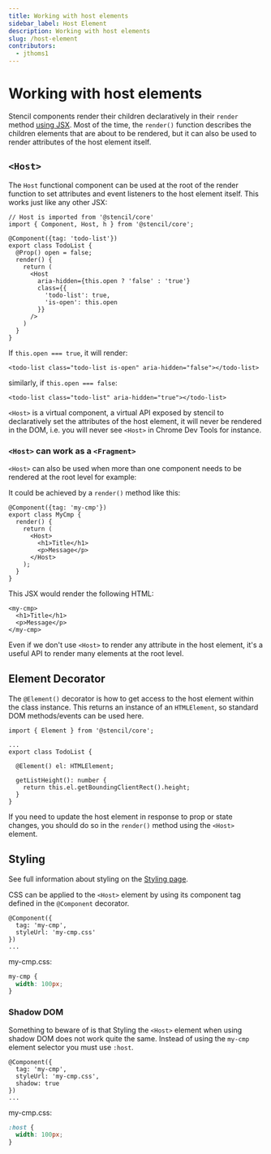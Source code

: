 ```yaml
---
title: Working with host elements
sidebar_label: Host Element
description: Working with host elements
slug: /host-element
contributors:
  - jthoms1
---
```


# Working with host elements

Stencil components render their children declaratively in their `render` method [using JSX](templating-jsx). Most of the time, the `render()` function describes the children elements that are about to be rendered, but it can also be used to render attributes of the host element itself.


## `<Host>`

The `Host` functional component can be used at the root of the render function to set attributes and event listeners to the host element itself. This works just like any other JSX:

```tsx
// Host is imported from '@stencil/core'
import { Component, Host, h } from '@stencil/core';

@Component({tag: 'todo-list'})
export class TodoList {
  @Prop() open = false;
  render() {
    return (
      <Host
        aria-hidden={this.open ? 'false' : 'true'}
        class={{
          'todo-list': true,
          'is-open': this.open
        }}
      />
    )
  }
}
```

If `this.open === true`, it will render:
```tsx
<todo-list class="todo-list is-open" aria-hidden="false"></todo-list>
```

similarly, if `this.open === false`:

```tsx
<todo-list class="todo-list" aria-hidden="true"></todo-list>
```

`<Host>` is a virtual component, a virtual API exposed by stencil to declaratively set the attributes of the host element, it will never be rendered in the DOM, i.e. you will never see `<Host>` in Chrome Dev Tools for instance.


### `<Host>` can work as a `<Fragment>`

`<Host>` can also be used when more than one component needs to be rendered at the root level for example:

It could be achieved by a `render()` method like this:

```tsx
@Component({tag: 'my-cmp'})
export class MyCmp {
  render() {
    return (
      <Host>
        <h1>Title</h1>
        <p>Message</p>
      </Host>
    );
  }
}
```

This JSX would render the following HTML:

```markup
<my-cmp>
  <h1>Title</h1>
  <p>Message</p>
</my-cmp>
```

Even if we don't use `<Host>` to render any attribute in the host element, it's a useful API to render many elements at the root level.

## Element Decorator

The `@Element()` decorator is how to get access to the host element within the class instance. This returns an instance of an `HTMLElement`, so standard DOM methods/events can be used here.

```tsx
import { Element } from '@stencil/core';

...
export class TodoList {

  @Element() el: HTMLElement;

  getListHeight(): number {
    return this.el.getBoundingClientRect().height;
  }
}
```

If you need to update the host element in response to prop or state changes, you should do so in the `render()` method using the `<Host>` element.

## Styling

See full information about styling on the [Styling page](/styling#shadow-dom-in-stencil).

CSS can be applied to the `<Host>` element by using its component tag defined in the `@Component` decorator.

```tsx
@Component({
  tag: 'my-cmp',
  styleUrl: 'my-cmp.css'
})
...
```

my-cmp.css:

```css
my-cmp {
  width: 100px;
}
```

### Shadow DOM

Something to beware of is that Styling the `<Host>` element when using shadow DOM does not work quite the same. Instead of using the `my-cmp` element selector you must use `:host`.

```tsx
@Component({
  tag: 'my-cmp',
  styleUrl: 'my-cmp.css',
  shadow: true
})
...
```

my-cmp.css:

```css
:host {
  width: 100px;
}
```
